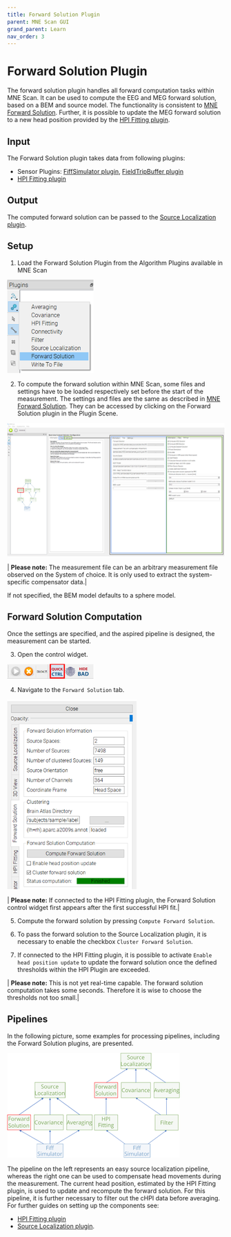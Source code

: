 ```yaml
---
title: Forward Solution Plugin
parent: MNE Scan GUI
grand_parent: Learn
nav_order: 3
---
```

# Forward Solution Plugin

The forward solution plugin handles all forward computation tasks within MNE Scan. It can be used to compute the EEG and MEG forward solution, based on a BEM and source model. The functionality is consistent to [MNE Forward Solution](/fwdsolution.md). Further, it is possible to update the MEG forward solution to a new head position provided by the [HPI Fitting plugin](/scan_heamonitoring.md).

## Input

The Forward Solution plugin takes data from following plugins:
* Sensor Plugins: [FiffSimulator plugin](/prerecordeddata.md), [FieldTripBuffer plugin](../development/)
* [HPI Fitting plugin](/scan_heamonitoring.md)

## Output

The computed forward solution can be passed to the [Source Localization plugin](/source_loc_example.md).

## Setup

1. Load the Forward Solution Plugin from the Algorithm Plugins available in MNE Scan

<img src="../../images/mne_scan_fwdLoadPlugin.png" width="200" height="auto">

2. To compute the forward solution within MNE Scan, some files and settings have to be loaded respectively set before the start of the measurement. The settings and files are the same as described in [MNE Forward Solution](/fwdsolution.md). They can be accessed by clicking on the Forward Solution plugin in the Plugin Scene. 

<img src="../../images/mne_scan_fwdSettings.png" width="auto" height="auto">

| **Please note:**  The measurement file can be an arbitrary measurement file observed on the System of choice. It is only used to extract the system-specific compensator data.|

If not specified, the BEM model defaults to a sphere model.

## Forward Solution Computation

Once the settings are specified, and the aspired pipeline is designed, the measurement can be started. 

3. Open the control widget.  

<img src="../../images/hpi/mne_scan_open_quick.png" width="200" height="auto">

4. Navigate to the `Forward Solution` tab. 

<img src="../../images/mne_scan_fwdControlWidget.png" width="300" height="auto">

| **Please note:**  If connected to the HPI Fitting plugin, the Forward Solution control widget first appears after the first successful HPI fit.|

5. Compute the forward solution by pressing `Compute Forward Solution`.

6. To pass the forward solution to the Source Localization plugin, it is necessary to enable the checkbox `Cluster Forward Solution`.

7. If connected to the HPI Fitting plugin, it is possible to activate `Enable head position update` to update the forward solution once the defined thresholds within the HPI Plugin are exceeded. 

| **Please note:**  This is not yet real-time capable. The forward solution computation takes some seconds. Therefore it is wise to choose the thresholds not too small.|

## Pipelines 

In the following picture, some examples for processing pipelines, including the Forward Solution plugins, are presented. 

<img src="../../images/mne_scan_fwdPipelines.png" width="400" height="auto">

The pipeline on the left represents an easy source localization pipeline, whereas the right one can be used to compensate head movements during the measurement. The current head position, estimated by the HPI Fitting plugin, is used to update and recompute the forward solution. For this pipeline, it is further necessary to filter out the cHPI data before averaging. For further guides on setting up the components see:

* [HPI Fitting plugin](/scan_heamonitoring.md)
* [Source Localization plugin](/source_loc_example.md).
